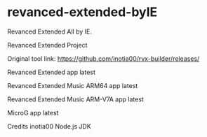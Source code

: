 # revanced-extended-byIE
Revanced Extended All by IE.

Revanced Extended Project 

Original tool link: https://github.com/inotia00/rvx-builder/releases/

Revanced Extended app latest

Revanced Extended Music ARM64 app latest

Revanced Extended Music ARM-V7A app latest

MicroG app latest

Credits
inotia00
Node.js
JDK

